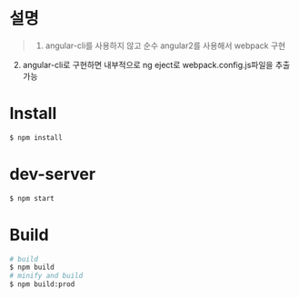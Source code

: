 # 설명
>1. angular-cli를 사용하지 않고 순수 angular2를 사용해서 webpack 구현
2. angular-cli로 구현하면 내부적으로 ng eject로 webpack.config.js파일을 추출가능

# Install
``` bash
$ npm install
```

# dev-server
``` bash
$ npm start
```

# Build
``` bash
# build
$ npm build
# minify and build
$ npm build:prod
```

